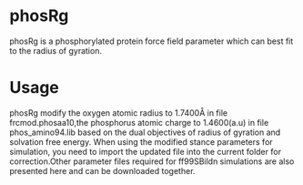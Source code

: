 # phosRg
phosRg is a phosphorylated protein force field parameter which can best fit to the radius of gyration.
# Usage
phosRg modify the oxygen atomic radius to 1.7400Å in file frcmod.phosaa10,the phosphorus atomic charge to 1.4600(a.u) in file phos_amino94.lib based on the dual objectives of radius of gyration and solvation free energy.
When using the modified stance parameters for simulation, you need to import the updated file into the current folder for correction.Other parameter files required for ff99SBildn simulations are also presented here and can be downloaded together.
